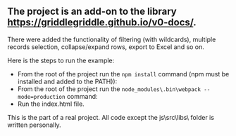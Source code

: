 ## The project is an add-on to the library https://griddlegriddle.github.io/v0-docs/.

There were added the functionality of filtering (with wildcards), multiple records selection, collapse/expand rows, export to Excel and so on.

Here is the steps to run the example:
* From the root of the project run the `npm install` command (npm must be installed and added to the PATH)):
* From the root of the project run the `node_modules\.bin\webpack --mode=production` command:
* Run the index.html file.
	
This is the part of a real project. All code except the js\src\libs\ folder is written personally.